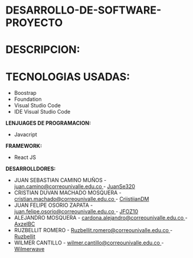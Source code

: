 # DESARROLLO-DE-SOFTWARE-PROYECTO
# DESCRIPCION:

# TECNOLOGIAS USADAS:

 <ul>
   <li>Boostrap</li> 
   <li>Foundation</li> 
   <li>Visual Studio Code </li>
   <li>IDE Visual Studio Code</li>
</ul>

<strong>LENJUAGES DE PROGRAMACION:</strong>
<ul>
  <li>Javacript</li>
</ul>
<strong>FRAMEWORK:</strong>
<ul> 
  <li>React JS</li>
</ul>

<strong>DESARROLLDORES:</strong>
<ul>
  <li> JUAN SEBASTIAN CAMINO MUÑOS - <a href="mailto:juan.camino@correounivalle.edu.co"> juan.camino@correounivalle.edu.co </a> - 
    <a href="https://github.com/JuanSe320" target="_blank">    JuanSe320</a>
  </li> 
  <li> CRISTIAN DUVAN MACHADO MOSQUERA - <a href="mailto:cristian.machado@correounivalle.edu.co"> cristian.machado@correounivalle.edu.co </a> -
    <a href="https://github.com/CriistiianDM"> CriistiianDM </a>
  </li>
  <li> JUAN FELIPE OSORIO ZAPATA - <a href="mailto:juan.felipe.osorio@correounivalle.edu.co">juan.felipe.osorio@correounivalle.edu.co </a> -
    <a href="https://github.com/JFOZ1010">JFOZ10 </a>
  </li>
    <li> ALEJANDRO MOSQUERA - <a href="mailto:cardona.alejandro@correounivalle.edu.co">cardona.alejandro@correounivalle.edu.co </a> -
    <a href="https://github.com/AxzelBC">AxzelBC</a>
  </li>
  <li> RUZBELLIT ROMERO - <a href="mailto:Ruzbellit.romero@correounivalle.edu.co">Ruzbellit.romero@correounivalle.edu.co  </a> -
    <a href="https://github.com/Ruzbellit">Ruzbellit</a>
  </li>
    <li>  WILMER CANTILLO - <a href="wilmer.cantillo@correounivalle.edu.co">wilmer.cantillo@correounivalle.edu.co  </a> -
    <a href="https://github.com/Wilmerwave">Wilmerwave</a>
  </li>
</ul>

